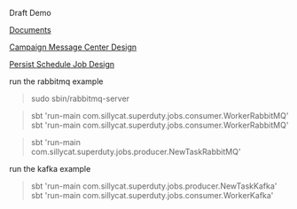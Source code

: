 Draft Demo

[Documents](https://github.com/luohuazju/superduty/wiki)

[Campaign Message Center Design](https://github.com/luohuazju/superduty/wiki/Campaign-Message-Center-Design)

[Persist Schedule Job Design](https://github.com/luohuazju/superduty/wiki/Quartz-Schedule-Draft-Design)

run the rabbitmq example

>sudo sbin/rabbitmq-server


>sbt 'run-main com.sillycat.superduty.jobs.consumer.WorkerRabbitMQ'
>sbt 'run-main com.sillycat.superduty.jobs.consumer.WorkerRabbitMQ'


>sbt 'run-main com.sillycat.superduty.jobs.producer.NewTaskRabbitMQ'

run the kafka example
>sbt 'run-main com.sillycat.superduty.jobs.producer.NewTaskKafka'
>sbt 'run-main com.sillycat.superduty.jobs.consumer.WorkerKafka'
